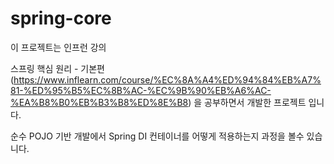 # spring-core

이 프로젝트는 인프런 강의 

스프링 핵심 원리 - 기본편
(https://www.inflearn.com/course/%EC%8A%A4%ED%94%84%EB%A7%81-%ED%95%B5%EC%8B%AC-%EC%9B%90%EB%A6%AC-%EA%B8%B0%EB%B3%B8%ED%8E%B8)
을 공부하면서 개발한 프로젝트 입니다.

순수 POJO 기반 개발에서 Spring DI 컨테이너를 어떻게 적용하는지 과정을 볼수 있습니다. 
